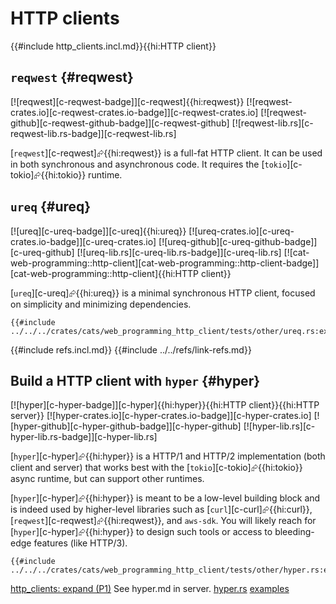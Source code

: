 # HTTP clients

{{#include http_clients.incl.md}}{{hi:HTTP client}}

## `reqwest` {#reqwest}

[![reqwest][c-reqwest-badge]][c-reqwest]{{hi:reqwest}}
[![reqwest-crates.io][c-reqwest-crates.io-badge]][c-reqwest-crates.io]
[![reqwest-github][c-reqwest-github-badge]][c-reqwest-github]
[![reqwest-lib.rs][c-reqwest-lib.rs-badge]][c-reqwest-lib.rs]

[`reqwest`][c-reqwest]⮳{{hi:reqwest}} is a full-fat HTTP client. It can be used in both synchronous and asynchronous code. It requires the [`tokio`][c-tokio]⮳{{hi:tokio}} runtime.

## `ureq` {#ureq}

[![ureq][c-ureq-badge]][c-ureq]{{hi:ureq}}
[![ureq-crates.io][c-ureq-crates.io-badge]][c-ureq-crates.io]
[![ureq-github][c-ureq-github-badge]][c-ureq-github]
[![ureq-lib.rs][c-ureq-lib.rs-badge]][c-ureq-lib.rs]
[![cat-web-programming::http-client][cat-web-programming::http-client-badge]][cat-web-programming::http-client]{{hi:HTTP client}}

[`ureq`][c-ureq]⮳{{hi:ureq}} is a minimal synchronous HTTP client, focused on simplicity and minimizing dependencies.

```rust,editable
{{#include ../../../crates/cats/web_programming_http_client/tests/other/ureq.rs:example}}
```

{{#include refs.incl.md}}
{{#include ../../refs/link-refs.md}}

<div class="hidden">

## Build a HTTP client with `hyper` {#hyper}

[![hyper][c-hyper-badge]][c-hyper]{{hi:hyper}}{{hi:HTTP client}}{{hi:HTTP server}}
[![hyper-crates.io][c-hyper-crates.io-badge]][c-hyper-crates.io]
[![hyper-github][c-hyper-github-badge]][c-hyper-github]
[![hyper-lib.rs][c-hyper-lib.rs-badge]][c-hyper-lib.rs]

[`hyper`][c-hyper]⮳{{hi:hyper}} is a HTTP/1 and HTTP/2 implementation (both client and server) that works best with the [`tokio`][c-tokio]⮳{{hi:tokio}} async runtime, but can support other runtimes.

[`hyper`][c-hyper]⮳{{hi:hyper}} is meant to be a low-level building block and is indeed used by higher-level libraries such as [`curl`][c-curl]⮳{{hi:curl}}, [`reqwest`][c-reqwest]⮳{{hi:reqwest}}, and `aws-sdk`. You will likely reach for [`hyper`][c-hyper]⮳{{hi:hyper}} to design such tools or access to bleeding-edge features (like HTTP/3).

```rust,editable
{{#include ../../../crates/cats/web_programming_http_client/tests/other/hyper.rs:example}}
```

[http_clients: expand (P1)](https://github.com/john-cd/rust_howto/issues/504)
See hyper.md in server.
[hyper.rs](http://hyper.rs/)
[examples](https://github.com/hyperium/hyper/tree/master/examples)
</div>
